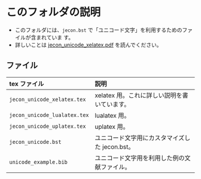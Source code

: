 <!--
Author:         Shiro Takeda
e-mail          <shiro.takeda@gmail.com>
First-written:  <2016-03-16>
Time-stamp:     <2016-03-26 10:25:05 st>
-->

このフォルダの説明
==============================

+ このフォルダには、`jecon.bst` で「ユニコード文字」を利用するためのファイルが含まれていま
  す。
+ 詳しいことは [jecon_unicode_xelatex.pdf](jecon_unicode_xelatex.pdf) を読んでください。


## ファイル

| tex ファイル                 | 説明                                                 |
|:-----------------------------|:-----------------------------------------------------|
| `jecon_unicode_xelatex.tex`  | xelatex 用。これに詳しい説明を書いています。         |
| `jecon_unicode_lualatex.tex` | lualatex 用。                                        |
| `jecon_unicode_uplatex.tex`  | uplatex 用。                                         |
| `jecon_unicode.bst`          | ユニコード文字用にカスタマイズした jecon.bst。       |
| `unicode_example.bib`        | ユニコード文字用を利用した例の文献ファイル。         |


<!--
--------------------
Local Variables:
mode: markdown
fill-column: 90
coding: utf-8-dos
End:
-->


